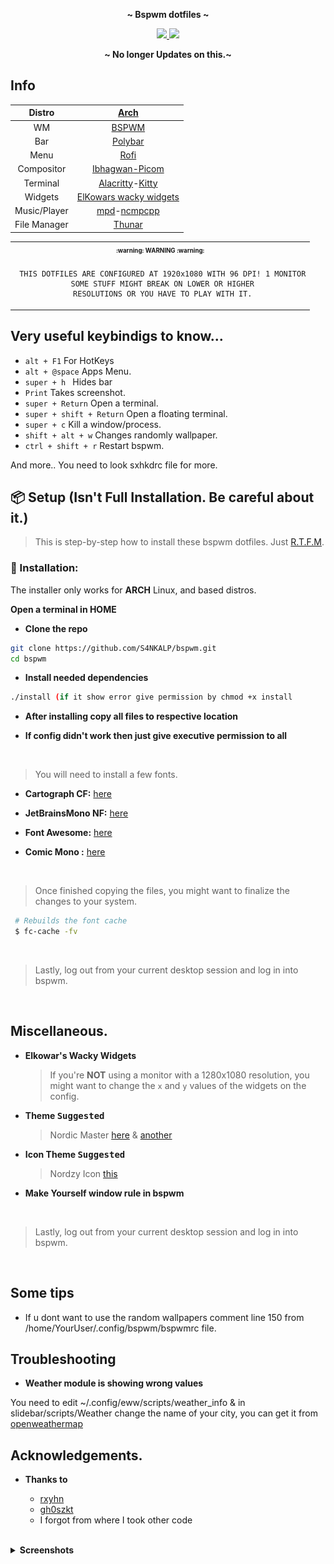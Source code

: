 <p align="center">
  <b> ~ Bspwm dotfiles ~ </b>
</p>

<div align="center">
    <p></p>
    <a href="https://github.com/S4NKALP/dotfile/stargazers">
        <img src="https://img.shields.io/github/stars/S4NKALP/dotfile?color=%23BB9AF7&labelColor=%231A1B26&style=for-the-badge">
    </a>
        <img src="https://img.shields.io/github/forks/S4NKALP/dotfile?color=%237AA2F7&labelColor=%231A1B26&style=for-the-badge">
    </a>
</div>

<p align="center">
  <b> ~ No longer Updates on this.~ </b>
  </p>



## Info

|Distro|[Arch](https://archlinux.org/)|
|:---:|:---:|
|WM|[BSPWM](https://github.com/baskerville/bspwm)|
|Bar|[Polybar](https://github.com/polybar/polybar)|
|Menu|[Rofi](https://github.com/davatorium/rofi)|
|Compositor|[Ibhagwan-Picom](https://github.com/ibhagwan/picom-ibhagwan-git)|
|Terminal|[Alacritty](https://github.com/alacritty/alacritty)-[Kitty](https://sw.kovidgoyal.net/kitty/)|
|Widgets|[ElKowars wacky widgets ](https://github.com/elkowar/eww)|
|Music/Player|[mpd](https://archlinux.org/packages/extra/x86_64/mpd/)-[ncmpcpp](https://archlinux.org/packages/community/x86_64/ncmpcpp/)|
|File Manager|[Thunar](https://archlinux.org/packages/extra/x86_64/thunar/)|


<table align="center">
   <tr>
      <th align="center">
         <sup><sub>:warning: WARNING :warning:</sub></sup>
      </th>
   </tr>
   <tr>
      <td align="center">
      
      
      
     THIS DOTFILES ARE CONFIGURED AT 1920x1080 WITH 96 DPI! 1 MONITOR
     SOME STUFF MIGHT BREAK ON LOWER OR HIGHER
     RESOLUTIONS OR YOU HAVE TO PLAY WITH IT.
     
   </tr>
   </table>

## Very useful keybindigs to know...

- <code>alt + F1</code> For HotKeys
- <code>alt + @space</code> Apps Menu.
- <code>super + h </code> Hides bar
- <code>Print</code> Takes screenshot.
- <code>super + Return</code> Open a terminal.
- <code>super + shift + Return</code> Open a floating terminal.
- <code>super + c</code>  Kill a window/process.
- <code>shift + alt + w</code> Changes randomly wallpaper.
- <code>ctrl + shift + r</code> Restart bspwm.

And more.. You need to look sxhkdrc file for more.


 ## 📦 Setup (Isn't Full Installation. Be careful about it.)
 > This is step-by-step how to install these bspwm dotfiles. Just [R.T.F.M](https://en.wikipedia.org/wiki/RTFM).

### 💾 Installation:
The installer only works for **ARCH** Linux, and based distros.

<b>Open a terminal in HOME</b>
- **Clone the repo**
```sh 
git clone https://github.com/S4NKALP/bspwm.git 
cd bspwm

```
- **Install needed dependencies**
```sh
./install (if it show error give permission by chmod +x install

```
- **After installing copy all files to respective location**
- **If config didn't work then just give executive permission to all**

   <br>

> You will need to install a few fonts.

- **Cartograph CF:** [here](https://coding-fonts.css-tricks.com/fonts/cartograph-cf/)
- **JetBrainsMono NF:** [here](https://github.com/ryanoasis/nerd-fonts)
- **Font Awesome:** [here](https://fontawesome.com/download)
- **Comic Mono :** [here](https://dtinth.github.io/comic-mono-font/)

   <br>

> Once finished copying the files, you might want to finalize the changes to your system.

```sh
 # Rebuilds the font cache
 $ fc-cache -fv
```

   <br>

> Lastly, log out from your current desktop session and log in into bspwm.

   <br>

## Miscellaneous.

- **Elkowar's Wacky Widgets**

  > If you're **NOT** using a monitor with a 1280x1080 resolution, you might want to change the `x` and `y` values of the widgets on the config.

- **Theme <kbd>Suggested</kbd>**

  > Nordic Master [here](https://github.com/EliverLara/Nordic) & [another](https://github.com/Adapta-Projects/Papirus-Nord)
  
- **Icon Theme <kbd>Suggested</kbd>**
  > Nordzy Icon  [this](https://github.com/alvatip/Nordzy-icon.git)

- **Make Yourself window rule in bspwm** 
  
   <br>

> Lastly, log out from your current desktop session and log in into bspwm.

   <br>

## Some tips
* If u dont want to use the random wallpapers comment line 150 from /home/YourUser/.config/bspwm/bspwmrc file.


## Troubleshooting
* **Weather module is showing wrong values**

You need to edit ~/.config/eww/scripts/weather_info & in slidebar/scripts/Weather  change the name of your city, you can get it from [openweathermap](https://openweathermap.org/)

## Acknowledgements.

- **Thanks to**

  - [rxyhn](https://github.com/rxyhn) 
  - [gh0szkt](https://github.com/gh0stzk) 
  -  I forgot from where I took other code
   <br>

<details>
<summary><b>Screenshots</b></summary>

**`Desktop`**

<img src="https://raw.githubusercontent.com/S4NKALP/dotfile/main/assets/desktop.png" width="600"/>

**`Polybar`**

<img src="https://raw.githubusercontent.com/S4NKALP/dotfile/main/assets/bar.png" width="800"/>

**`Old Polybar`**

<img src="https://raw.githubusercontent.com/S4NKALP/dotfile/main/assets/old_bar.png" width="800"/>

**`Info-Panel`**

<img src="https://raw.githubusercontent.com/S4NKALP/dotfile/main/assets/info-panel.png" width="600"/>

**`Side-Bar`**

<img src="https://raw.githubusercontent.com/S4NKALP/dotfile/main/assets/sidebar.png" width="600"/>

**`MusicPlayer`**

<img src="https://raw.githubusercontent.com/S4NKALP/dotfile/main/assets/musicplayer.png" width="600"/>


**`FireFox`**

<img src="https://raw.githubusercontent.com/S4NKALP/dotfile/main/assets/firefox.png" width="600"/>


**`Old`**

<img src="https://raw.githubusercontent.com/S4NKALP/dotfile/main/assets/old.wpeg" width="600"/>
 </details>


